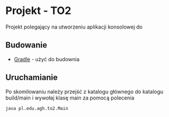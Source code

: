 # Projekt - TO2
Projekt polegający na utworzeniu aplikacji konsolowej do 

## Budowanie 

* [Gradle](https://gradle.org/docs/) - użyć do budownia

## Uruchamianie
Po skomilowaniu należy przejść z katalogu głównego do katalogu build/main
i wywołaj klasę main za pomocą polecenia
```
java pl.edu.agh.to2.Main
```

